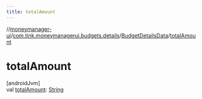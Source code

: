 ```yaml
---
title: totalAmount
---
```

//[moneymanager-ui](../../../index.html)/[com.tink.moneymanagerui.budgets.details](../index.html)/[BudgetDetailsData](index.html)/[totalAmount](total-amount.html)



# totalAmount



[androidJvm]\
val [totalAmount](total-amount.html): [String](https://kotlinlang.org/api/latest/jvm/stdlib/kotlin/-string/index.html)




